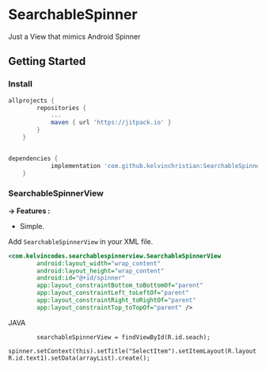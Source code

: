 # SearchableSpinner
Just a View that mimics Android Spinner
## Getting Started

### Install
```gradle
allprojects {
		repositories {
			...
			maven { url 'https://jitpack.io' }
		}
	}


dependencies {
	        implementation 'com.github.kelvinchristian:SearchableSpinner:1.1.2'
	}
```

### SearchableSpinnerView
<b>-> Features :</b>
* Simple.


Add `SearchableSpinnerView` in your XML file.

```XML
<com.kelvincodes.searchablespinnerview.SearchableSpinnerView
        android:layout_width="wrap_content"
        android:layout_height="wrap_content"
        android:id="@+id/spinner"
        app:layout_constraintBottom_toBottomOf="parent"
        app:layout_constraintLeft_toLeftOf="parent"
        app:layout_constraintRight_toRightOf="parent"
        app:layout_constraintTop_toTopOf="parent" />
```

JAVA

```
        searchableSpinnerView = findViewById(R.id.seach);
        spinner.setContext(this).setTitle("SelectItem").setItemLayout(R.layout.row_item, R.id.text1).setData(arrayList).create();

 ```
 
